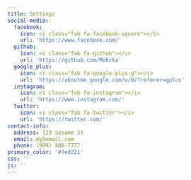 ```yaml
---
title: Settings
social-media:
  facebook:
    icon: <i class="fab fa-facebook-square"></i>
    url: 'https://www.facebook.com/'
  github:
    icon: <i class="fab fa-github"></i>
    url: 'https://github.com/Mohcka'
  google_plus:
    icon: <i class="fab fa-google-plus-g"></i>
    url: 'https://aboutme.google.com/u/0/?referer=gplus'
  instagram:
    icon: <i class="fab fa-instagram"></i>
    url: 'https://www.instagram.com/'
  twitter:
    icon: <i class="fab fa-twitter"></i>
    url: 'https://twitter.com/'
contact-info:
  address: 123 Sesame St
  email: my@email.com
  phone: (999) 888-7777
primary_color: '#7ed321'
css: ''
js: ''
---
```


